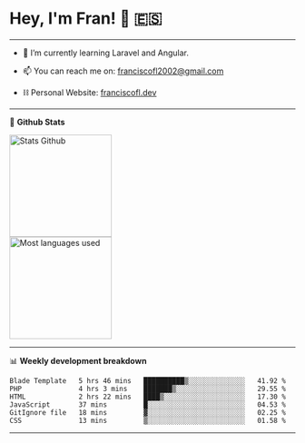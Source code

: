 # Hey, I'm Fran! 👋 :es:

-------

- 🌱 I’m currently learning Laravel and Angular.

- 📫 You can reach me on: franciscofl2002@gmail.com

- ⛓  Personal Website: [franciscofl.dev](https://www.franciscofl.dev/)

-------

📝 **Github Stats**


<div align="left">
  <img height="180em" src="https://github-readme-stats.vercel.app/api?username=franciscofl12&count_private=true&show_icons=true&theme=dracula&bg_color=-45deg,282A36,3D3344" alt="Stats Github"/>
  <br>
  <img height="180em" src="https://github-readme-stats.vercel.app/api/top-langs/?username=franciscofl12&count_private&theme=dracula&bg_color=-45deg,282A36,3D3344&layout=compact&langs_count=6" alt="Most languages used"/>
</div>

-------

📊 **Weekly development breakdown**


<!--START_SECTION:waka-->

```text
Blade Template   5 hrs 46 mins   ██████████▒░░░░░░░░░░░░░░   41.92 %
PHP              4 hrs 3 mins    ███████▒░░░░░░░░░░░░░░░░░   29.55 %
HTML             2 hrs 22 mins   ████▒░░░░░░░░░░░░░░░░░░░░   17.30 %
JavaScript       37 mins         █░░░░░░░░░░░░░░░░░░░░░░░░   04.53 %
GitIgnore file   18 mins         ▓░░░░░░░░░░░░░░░░░░░░░░░░   02.25 %
CSS              13 mins         ▒░░░░░░░░░░░░░░░░░░░░░░░░   01.58 %
```

<!--END_SECTION:waka-->

-------

